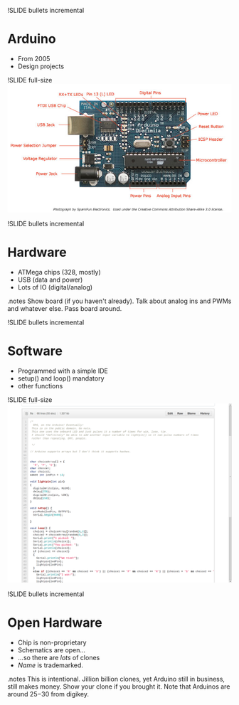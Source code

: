!SLIDE bullets incremental
# Arduino #
* From 2005
* Design projects 

!SLIDE full-size
![img/ArduinoDiecimilaComponents.jpg](img/ArduinoDiecimilaComponents.jpg)

!SLIDE bullets incremental
# Hardware #
* ATMega chips (328, mostly)
* USB (data and power)
* Lots of IO (digital/analog)

.notes Show board (if you haven't already). Talk about analog ins and PWMs and whatever else. Pass board around.


!SLIDE bullets incremental
# Software #

* Programmed with a simple IDE
* setup() and loop() mandatory
* other functions

!SLIDE full-size
![img/rps.png](img/rps.png)

!SLIDE bullets incremental
# Open Hardware #
* Chip is non-proprietary
* Schematics are open...
* ...so there are *lots* of clones
* *Name* is trademarked.

.notes This is intentional. Jillion billion clones, yet Arduino still in business, still makes money. Show your clone if you brought it. Note that Arduinos are around $25-$30 from digikey. 

